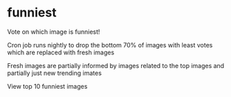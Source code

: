 # funniest
Vote on which image is funniest!

Cron job runs nightly to drop the bottom 70% of images with least votes which are replaced with fresh images

Fresh images are partially informed by images related to the top images and partially just new trending imates

View top 10 funniest images   
